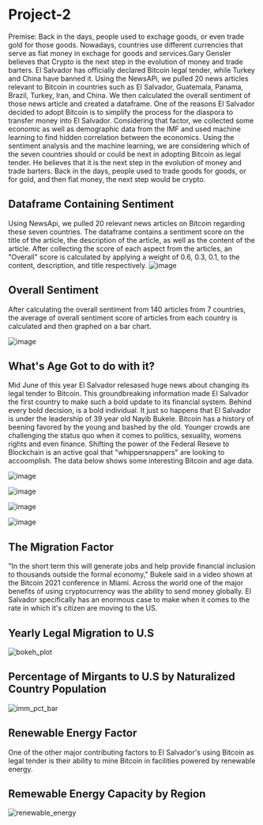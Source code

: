 # Project-2

Premise:  Back in the days, people used to exchage goods, or even trade gold for those goods. Nowadays, countries use different currencies that serve as fiat money in exchage for goods and services.Gary Gensler believes that Crypto is the next step in the evolution of money and trade barters. El Salvador has officially declared Bitcoin legal tender, while Turkey and China have banned it. Using the NewsAPi, we pulled 20 news articles relevant to Bitcoin in countries such as El Salvador, Guatemala, Panama, Brazil, Turkey, Iran, and China. We then calculated the overall sentiment of those news article and created a dataframe. One of the reasons El Salvador decided to adopt Bitcoin is to simplify the process for the diaspora to transfer money into El Salvador. Considering that factor, we collected some economic as well as demographic data from the IMF and used machine learning to find hidden correlation between the economics. Using the sentiment analysis and the machine learning, we are considering which of the seven countries should or could be next in adopting Bitcoin as legal tender. He believes that it is the next step in the evolution of money and trade barters. Back in the days, people used to trade goods for goods, or for gold, and then fiat money, the next step would be crypto.


## Dataframe Containing Sentiment

Using NewsApi, we pulled 20 relevant news articles on Bitcoin regarding these seven countries. The dataframe contains a sentiment score on the title of the article,
the description of the article, as well as the content of the article. After collecting the score of each aspect from the articles, an "Overall" score is calculated by applying a weight of 0.6, 0.3, 0.1, to the content, description, and title respectively.
![image](https://user-images.githubusercontent.com/79224741/122848608-e7947580-d2d7-11eb-9dd4-0620af42aac6.png)

## Overall Sentiment
After calculating the overall sentiment from 140 articles from 7 countries, the average of overall sentiment score of articles from each country is calculated and then graphed on a bar chart.

![image](https://user-images.githubusercontent.com/79224741/122849132-edd72180-d2d8-11eb-97ac-0509a78b8d82.png)

## What's Age Got to do with it?
Mid June of this year El Salvador relesased huge news about changing its legal tender to Bitcoin. This groundbreaking information made El Salvador the first country to make such a bold update to its financial system. Behind every bold decision, is a bold individual. It just so happens that El Salvador is under the leadership of 39 year old Nayib Bukele. Bitcoin has a history of beening favored by the young and bashed by the old. Younger crowds are challenging the status quo when it comes to politics, sexuality, womens rights and even finance. Shifting the power of the Federal Reseve to Blockchain is an active goal that "whippersnappers" are looking to accoomplish. The data below shows some interesting Bitcoin and age data.

![image](https://user-images.githubusercontent.com/79435102/122999026-bf5e5280-d37b-11eb-98f0-8f3a4f26d4a1.png)

![image](https://user-images.githubusercontent.com/79435102/122999212-fa608600-d37b-11eb-9b90-4756633dd940.png)

![image](https://user-images.githubusercontent.com/79435102/122999299-15cb9100-d37c-11eb-813c-49e4c6ee0be3.png)

![image](https://user-images.githubusercontent.com/79435102/122999367-31369c00-d37c-11eb-98a8-057fd03358ed.png)

## The Migration Factor
"In the short term this will generate jobs and help provide financial inclusion to thousands outside the formal economy," Bukele said in a video shown at the Bitcoin 2021 conference in Miami. Across the world one of the major benefits of using cryptocurrency was the ability to send money globally. El Salvador specifically has an enormous case to make when it comes to the rate in which it's citizen are moving to the US. 

## Yearly Legal Migration to U.S
![bokeh_plot](https://user-images.githubusercontent.com/78506291/123001051-50362d80-d37e-11eb-9c28-8315db4f0339.png)

## Percentage of Mirgants to U.S by Naturalized Country Population
![imm_pct_bar](https://user-images.githubusercontent.com/78506291/123002012-6395c880-d37f-11eb-9a95-fddd3603761b.PNG)

## Renewable Energy Factor
One of the other major contributing factors to El Salvador's using Bitcoin as legal tender is their ability to mine Bitcoin in facilities powered by renewable energy. 

## Remewable Energy Capacity by Region
![renewable_energy](https://user-images.githubusercontent.com/78506291/123003222-e4a18f80-d380-11eb-99d2-9ff65e985e56.PNG)

